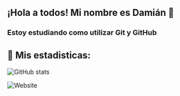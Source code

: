 ## ¡Hola a todos! Mi nombre es Damián 👋

### Estoy estudiando como utilizar Git y GitHub


## 🔎 Mis estadisticas:

       
![GitHub stats](https://github-readme-stats.vercel.app/api?username=damianbaldi&show_icons=true&theme=tokyonight)

![Website](https://img.shields.io/website?style=plastic&up_message=ver&url=https%3A%2F%2Fwww.instagram.com%2Fdamianbaldiok%2F)





